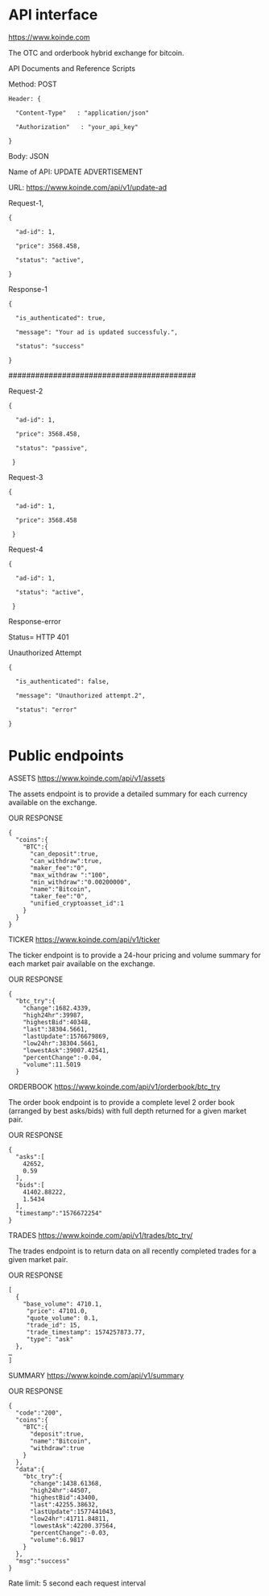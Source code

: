 # API interface
https://www.koinde.com 

The OTC and orderbook hybrid exchange for bitcoin.


API Documents and Reference Scripts


Method: POST

    Header: {

      "Content-Type"   : "application/json"

      "Authorization"   : "your_api_key"

    }


Body: JSON


Name of API: UPDATE ADVERTISEMENT


URL: https://www.koinde.com/api/v1/update-ad

Request-1,

    {

      "ad-id": 1,

      "price": 3568.458,

      "status": "active",

    }
 
 

Response-1

    {

      "is_authenticated": true,

      "message": "Your ad is updated successfuly.",

      "status": "success"

    }



##########################################

Request-2

    {

      "ad-id": 1,

      "price": 3568.458,

      "status": "passive",

     }
 
Request-3

    {

      "ad-id": 1,

      "price": 3568.458

     }
 
Request-4

    {

      "ad-id": 1,

      "status": "active",

     }

Response-error


Status= HTTP 401 

Unauthorized Attempt


    {

      "is_authenticated": false,

      "message": "Unauthorized attempt.2",

      "status": "error"

    }


# Public endpoints


ASSETS   https://www.koinde.com/api/v1/assets

The assets endpoint is to provide a detailed summary for each currency available on the exchange.

OUR RESPONSE

    {
      "coins":{
        "BTC":{
          "can_deposit":true,
          "can_withdraw":true,
          "maker_fee":"0",
          "max_withdraw ":"100",
          "min_withdraw":"0.00200000",
          "name":"Bitcoin",
          "taker_fee":"0",
          "unified_cryptoasset_id":1
        }
      }
    }



TICKER   https://www.koinde.com/api/v1/ticker

The ticker endpoint is to provide a 24-hour pricing and volume summary for each market pair available on the exchange.

OUR RESPONSE

    {
      "btc_try":{
        "change":1682.4339,
        "high24hr":39987,
        "highestBid":40348,
        "last":38304.5661,
        "lastUpdate":1576679869,
        "low24hr":38304.5661,
        "lowestAsk":39007.42541,
        "percentChange":-0.04,
        "volume":11.5019
      }



ORDERBOOK  https://www.koinde.com/api/v1/orderbook/btc_try

The order book endpoint is to provide a complete level 2 order book (arranged by best asks/bids) with full depth returned for a given market pair.

 
OUR RESPONSE

    {
      "asks":[
        42652,
        0.59
      ],
      "bids":[
        41402.88222,
        1.5434
      ],
      "timestamp":"1576672254"
    }


TRADES   https://www.koinde.com/api/v1/trades/btc_try/

The trades endpoint is to return data on all recently completed trades for a given market pair.
 
OUR RESPONSE

    [
      {
        "base_volume": 4710.1,
         "price": 47101.0,
         "quote_volume": 0.1,
         "trade_id": 15,
         "trade_timestamp": 1574257873.77,
         "type": "ask"
      },
    …
    ]  


SUMMARY https://www.koinde.com/api/v1/summary

OUR RESPONSE 

    {
      "code":"200",
      "coins":{
        "BTC":{
          "deposit":true,
          "name":"Bitcoin",
          "withdraw":true
        }
      },
      "data":{
        "btc_try":{
          "change":1438.61368,
          "high24hr":44507,
          "highestBid":43400,
          "last":42255.38632,
          "lastUpdate":1577441043,
          "low24hr":41711.84811,
          "lowestAsk":42200.37564,
          "percentChange":-0.03,
          "volume":6.9817
        }
      },
      "msg":"success"
    }




Rate limit: 5 second each request interval


